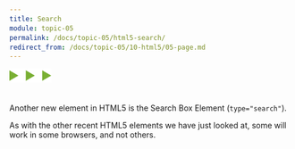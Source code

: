```yaml
---
title: Search
module: topic-05
permalink: /docs/topic-05/html5-search/
redirect_from: /docs/topic-05/10-html5/05-page.md
---
```


<img src="./../../../img/arrow-divider.svg" style="width: 75px; border: none; margin: 0px 0 20px 0" />

Another new element in HTML5 is the Search Box Element (`type="search"`).

As with the other recent HTML5 elements we have just looked at, some will work in some browsers, and not others.


<div class="codepen-embed">
  <p data-height="300" data-theme-id="30567" data-slug-hash="jGaWvZ" data-default-tab="html,result" data-user="Media-Ed-Online" data-embed-version="2" data-pen-title="Topic-05: New HTML5 Elements, Pt. 4" class="codepen"></p>
</div>
